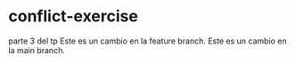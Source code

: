# conflict-exercise
 parte 3 del tp
Este es un cambio en la feature branch.
Este es un cambio en la main branch.

